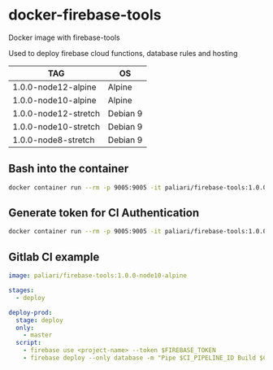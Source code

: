 # docker-firebase-tools
Docker image with firebase-tools

Used to deploy firebase cloud functions, database rules and hosting

| TAG                  | OS        |
|----------------------|-----------|
| 1.0.0-node12-alpine  | Alpine    |
| 1.0.0-node10-alpine  | Alpine    |
| 1.0.0-node12-stretch | Debian 9  |
| 1.0.0-node10-stretch | Debian 9  |
| 1.0.0-node8-stretch  | Debian 9  |

## Bash into the container

```bash
docker container run --rm -p 9005:9005 -it paliari/firebase-tools:1.0.0-node10-alpine sh
```

## Generate token for CI Authentication

```bash
docker container run --rm -p 9005:9005 -it paliari/firebase-tools:1.0.0-node10-alpine firebase login:ci
```

## Gitlab CI example

```yml
image: paliari/firebase-tools:1.0.0-node10-alpine

stages:
  - deploy

deploy-prod:
  stage: deploy
  only:
    - master
  script:
    - firebase use <project-name> --token $FIREBASE_TOKEN
    - firebase deploy --only database -m "Pipe $CI_PIPELINE_ID Build $CI_BUILD_ID" --token $FIREBASE_TOKEN
```
